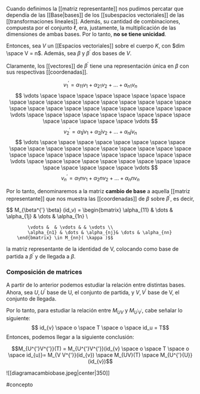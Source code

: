 Cuando definimos la [[matriz representante]] nos pudimos percatar que dependía de las [[Base|bases]] de los [[subespacios vectoriales]] de las [[transformaciones lineales]]. Además, su cantidad de combinaciones, compuesta por el conjunto $\ell$, era, justamente, la multiplicación de las dimensiones de ambas bases. Por lo tanto, **no se tiene unicidad**. 

Entonces, sea $V$ un [[Espacios vectoriales]] sobre el cuerpo $K$, con $dim \space V = n$. Además, sea $\beta$ y $\beta^{'}$ dos bases de $V$. 

Claramente, los [[vectores]] de $\beta^{'}$ tiene una representación única en $\beta$ con sus respectivas [[coordenadas]]. 

$$ v_1^{'} = \alpha_{11} v_1 + \alpha_{21} v_2 + \dots + \alpha_{n1} v_n $$
$$ \vdots \space \space \space \space \space \space \space \space \space \space \space \space \space \space  \space \space \space \space \space \space \space \space \space \space \space \space \space \space \vdots \space \space \space \space \space \space \space \space \space \space \space \space \space \space  \vdots  $$
$$ v_2^{'} = \alpha_1j v_1 + \alpha_2j v_2 + \dots + \alpha_nj v_n $$
$$ \vdots \space \space \space \space \space \space \space \space \space \space \space \space \space \space \space \space \space \space \space \space \space \space \space \space \space \space \space \space \vdots \space \space \space \space \space \space \space \space \space \space \space \space \space \space  \vdots  $$
$$ v_n^{'} = \alpha_1n v_1 + \alpha_2n v_2 + \dots + \alpha_nn v_n $$

Por lo tanto, denominaremos a la matriz **cambio de base** a aquella [[matriz representante]] que nos muestra las [[coordenadas]] de $\beta$ sobre $\beta^{'}$, es decir, 

$$ M_{\beta^{'} \beta} (id_v) = \begin{bmatrix}
			\alpha_{11} & \dots & \alpha_{1j} & \dots & \alpha_{1n} \\ 
			 
			\vdots &  & \vdots & & \vdots \\ 
			\alpha_{n1} & \dots & \alpha_{nj}& \dots & \alpha_{nn}
		\end{bmatrix} \in M_{nn}( \kappa )$$

la matriz representante de la identidad de V, colocando como base de partida a $\beta^{'}$ y de llegada a $\beta$.  

### Composición de matrices

A partir de lo anterior podemos estudiar la relación entre distintas bases. Ahora, sea $U, U^{'}$ base de U, el conjunto de partida, y $V, V^{'}$ base de V, el conjunto de llegada. 

Por lo tanto, para estudiar la relación entre $M_{UV}$ y $M_{U^{'}V^{'}}$, cabe señalar lo siguiente: 
$$ id_{v} \space o \space T \space o \space id_u = T$$
Entonces, podemos llegar a la siguiente conclusión: 

$$M_{U^{'}V^{'}}(T) = M_{U^{'}V^{'}}(id_{v} \space o \space T \space o \space id_{u)}= M_{V V^{'}}(id_{v}) \space M_{UV}(T) \space M_{U^{'}{U}}(id_{v})$$

![[diagramacambiobase.jpeg|center|350]]


#concepto 